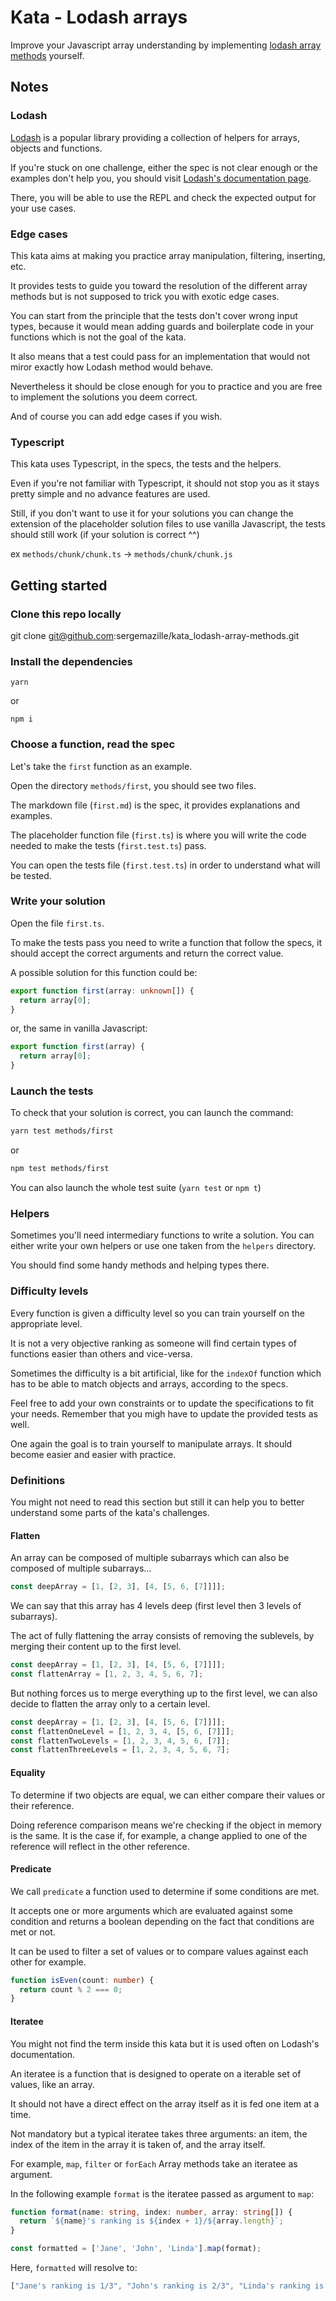 # Kata - Lodash arrays

Improve your Javascript array understanding by implementing [lodash array methods](https://lodash.com/docs) yourself.

## Notes

### Lodash

[Lodash](https://lodash.com/) is a popular library providing a collection of helpers for arrays, objects and functions.

If you're stuck on one challenge, either the spec is not clear enough or the examples don't help you, you should visit [Lodash's documentation page](https://lodash.com/docs).

There, you will be able to use the REPL and check the expected output for your use cases.

### Edge cases

This kata aims at making you practice array manipulation, filtering, inserting, etc.

It provides tests to guide you toward the resolution of the different array methods but is not supposed to trick you with exotic edge cases.

You can start from the principle that the tests don't cover wrong input types, because it would mean adding guards and boilerplate code in your functions which is not the goal of the kata.

It also means that a test could pass for an implementation that would not miror exactly how Lodash method would behave.

Nevertheless it should be close enough for you to practice and you are free to implement the solutions you deem correct.

And of course you can add edge cases if you wish.

### Typescript

This kata uses Typescript, in the specs, the tests and the helpers.

Even if you're not familiar with Typescript, it should not stop you as it stays pretty simple and no advance features are used.

Still, if you don't want to use it for your solutions you can change the extension of the placeholder solution files to use vanilla Javascript, the tests should still work (if your solution is correct ^^)

ex `methods/chunk/chunk.ts` -> `methods/chunk/chunk.js`

## Getting started

### Clone this repo locally

git clone git@github.com:sergemazille/kata_lodash-array-methods.git

### Install the dependencies

`yarn`

or

`npm i`

### Choose a function, read the spec

Let's take the `first` function as an example.

Open the directory `methods/first`, you should see two files.

The markdown file (`first.md`) is the spec, it provides explanations and examples.

The placeholder function file (`first.ts`) is where you will write the code needed to make the tests (`first.test.ts`) pass.

You can open the tests file (`first.test.ts`) in order to understand what will be tested.

### Write your solution

Open the file `first.ts`.

To make the tests pass you need to write a function that follow the specs, it should accept the correct arguments and return the correct value.

A possible solution for this function could be:

```typescript
export function first(array: unknown[]) {
  return array[0];
}
```

or, the same in vanilla Javascript:

```Javascript
export function first(array) {
  return array[0];
}
```

### Launch the tests

To check that your solution is correct, you can launch the command: 

```bash
yarn test methods/first
```

or 

```bash
npm test methods/first
```

You can also launch the whole test suite (`yarn test` or `npm t`)

### Helpers

Sometimes you'll need intermediary functions to write a solution. You can either write your own helpers or use one taken from the `helpers` directory.

You should find some handy methods and helping types there.

### Difficulty levels

Every function is given a difficulty level so you can train yourself on the appropriate level.

It is not a very objective ranking as someone will find certain types of functions easier than others and vice-versa.

Sometimes the difficulty is a bit artificial, like for the `indexOf` function which has to be able to match objects and arrays, according to the specs.

Feel free to add your own constraints or to update the specifications to fit your needs. Remember that you migh have to update the provided tests as well.

One again the goal is to train yourself to manipulate arrays. It should become easier and easier with practice.

### Definitions

You might not need to read this section but still it can help you to better understand some parts of the kata's challenges.

#### Flatten

An array can be composed of multiple subarrays which can also be composed of multiple subarrays...

```typescript
const deepArray = [1, [2, 3], [4, [5, 6, [7]]]];
```

We can say that this array has 4 levels deep (first level then 3 levels of subarrays).

The act of fully flattening the array consists of removing the sublevels, by merging their content up to the first level.

```typescript
const deepArray = [1, [2, 3], [4, [5, 6, [7]]]];
const flattenArray = [1, 2, 3, 4, 5, 6, 7];
```

But nothing forces us to merge everything up to the first level, we can also decide to flatten the array only to a certain level.

```typescript
const deepArray = [1, [2, 3], [4, [5, 6, [7]]]];
const flattenOneLevel = [1, 2, 3, 4, [5, 6, [7]]];
const flattenTwoLevels = [1, 2, 3, 4, 5, 6, [7]];
const flattenThreeLevels = [1, 2, 3, 4, 5, 6, 7];
```

#### Equality

To determine if two objects are equal, we can either compare their values or their reference.

Doing reference comparison means we're checking if the object in memory is the same. It is the case if, for example, a change applied to one of the reference will reflect in the other reference.

#### Predicate

We call `predicate` a function used to determine if some conditions are met.

It accepts one or more arguments which are evaluated against some condition and returns a boolean depending on the fact that conditions are met or not.

It can be used to filter a set of values or to compare values against each other for example.

```typescript
function isEven(count: number) {
  return count % 2 === 0;
}
```

#### Iteratee

You might not find the term inside this kata but it is used often on Lodash's documentation.

An iteratee is a function that is designed to operate on a iterable set of values, like an array.

It should not have a direct effect on the array itself as it is fed one item at a time.

Not mandatory but a typical iteratee takes three arguments: an item, the index of the item in the array it is taken of, and the array itself.

For example, `map`, `filter` or `forEach` Array methods take an iteratee as argument.

In the following example `format` is the iteratee passed as argument to `map`:

```typescript
function format(name: string, index: number, array: string[]) {
  return `${name}'s ranking is ${index + 1}/${array.length}`;
}

const formatted = ['Jane', 'John', 'Linda'].map(format);
```

Here, `formatted` will resolve to:

```typescript
["Jane's ranking is 1/3", "John's ranking is 2/3", "Linda's ranking is 3/3"];
```


